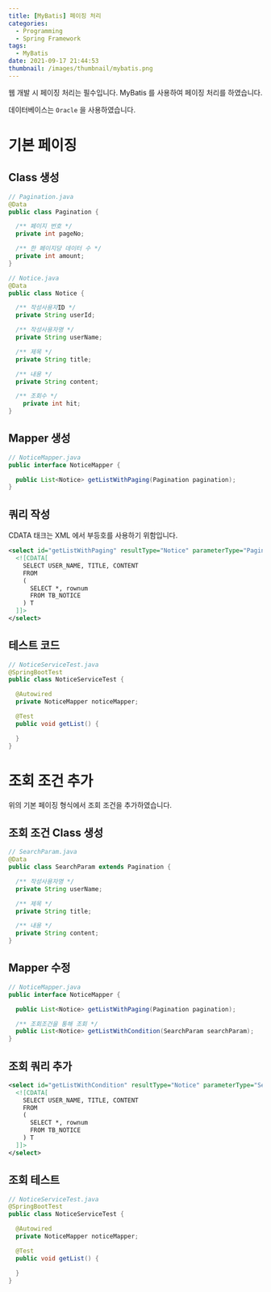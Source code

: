 ```yaml
---
title: [MyBatis] 페이징 처리
categories:
  - Programming
  - Spring Framework
tags:
  - MyBatis
date: 2021-09-17 21:44:53
thumbnail: /images/thumbnail/mybatis.png
---
```


웹 개발 시 페이징 처리는 필수입니다. MyBatis 를 사용하여 페이징 처리를 하였습니다.

데이터베이스는 `Oracle` 을 사용하였습니다.

# 기본 페이징

## Class 생성

```java
// Pagination.java
@Data
public class Pagination {

  /** 페이지 번호 */
  private int pageNo;

  /** 한 페이지당 데이터 수 */
  private int amount;
}
```

```java
// Notice.java
@Data
public class Notice {

  /** 작성사용자ID */
  private String userId;

  /** 작성사용자명 */
  private String userName;

  /** 제목 */
  private String title;

  /** 내용 */
  private String content;

  /** 조회수 */
	private int hit;
}
```

## Mapper 생성

```java
// NoticeMapper.java
public interface NoticeMapper {

  public List<Notice> getListWithPaging(Pagination pagination);
}
```

## 쿼리 작성

CDATA 태크는 XML 에서 부등호를 사용하기 위함입니다.

```xml
<select id="getListWithPaging" resultType="Notice" parameterType="Pagination">
  <![CDATA[
    SELECT USER_NAME, TITLE, CONTENT
    FROM
    (
      SELECT *, rownum
      FROM TB_NOTICE
    ) T
  ]]>
</select>
```

## 테스트 코드

```java
// NoticeServiceTest.java
@SpringBootTest
public class NoticeServiceTest {

  @Autowired
  private NoticeMapper noticeMapper;

  @Test
  public void getList() {

  }
}
```

# 조회 조건 추가

위의 기본 페이징 형식에서 조회 조건을 추가하였습니다.

## 조회 조건 Class 생성

```java
// SearchParam.java
@Data
public class SearchParam extends Pagination {

  /** 작성사용자명 */
  private String userName;

  /** 제목 */
  private String title;

  /** 내용 */
  private String content;
}
```

## Mapper 수정

```java
// NoticeMapper.java
public interface NoticeMapper {

  public List<Notice> getListWithPaging(Pagination pagination);

  /** 조회조건을 통해 조회 */
  public List<Notice> getListWithCondition(SearchParam searchParam);
}
```

## 조회 쿼리 추가

```xml
<select id="getListWithCondition" resultType="Notice" parameterType="SearchParam">
  <![CDATA[
    SELECT USER_NAME, TITLE, CONTENT
    FROM
    (
      SELECT *, rownum
      FROM TB_NOTICE
    ) T
  ]]>
</select>
```

## 조회 테스트

```java
// NoticeServiceTest.java
@SpringBootTest
public class NoticeServiceTest {

  @Autowired
  private NoticeMapper noticeMapper;

  @Test
  public void getList() {

  }
}
```
